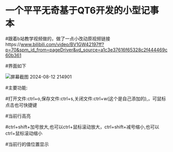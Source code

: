 # 一个平平无奇基于QT6开发的小型记事本


#跟着b站教学视频做的，做了一点小改动原视频链接https://www.bilibili.com/video/BV1GW42197ff?p=70&spm_id_from=pageDriver&vd_source=a1c3e37616f65328c2f444469c60b361


#界面如下


![屏幕截图 2024-08-12 214901](https://github.com/user-attachments/assets/f939e714-d2c8-4cf3-8454-9eeae70996ee)


#主要功能:


#打开文件:ctrl+o,保存文件:ctrl+s,关闭文件:ctrl+w(这个是自己添加的),，可鼠标点击也可快捷键


#当前行高亮


#ctrl+shift+加号放大,也可以ctrl+鼠标滚动放大，ctrl+shift+减号缩小,也可以ctrl+鼠标滚动缩小


#当前行的值位置显示
